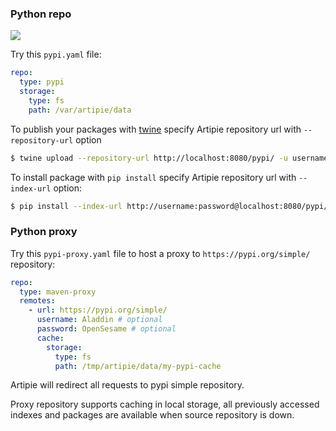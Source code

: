 ### Python repo

![](https://github.com/artipie/artipie/workflows/Proof::pypi/badge.svg)

Try this `pypi.yaml` file:

```yaml
repo:
  type: pypi
  storage:
    type: fs
    path: /var/artipie/data
```

To publish your packages with [twine](https://packaging.python.org/tutorials/packaging-projects/#uploading-the-distribution-archives) 
specify Artipie repository url with `--repository-url` option
```bash
$ twine upload --repository-url http://localhost:8080/pypi/ -u username -p password myproject/dist/*
```

To install package with `pip install` specify Artipie repository url with `--index-url` option:

```bash
$ pip install --index-url http://username:password@localhost:8080/pypi/ myproject
```

### Python proxy

Try this `pypi-proxy.yaml` file to host a proxy to `https://pypi.org/simple/` repository:

```yaml
repo:
  type: maven-proxy
  remotes:
    - url: https://pypi.org/simple/
      username: Aladdin # optional
      password: OpenSesame # optional
      cache:
        storage:
          type: fs
          path: /tmp/artipie/data/my-pypi-cache
```

Artipie will redirect all requests to pypi simple repository.

Proxy repository supports caching in local storage, all previously accessed indexes and packages are 
available when source repository is down.
